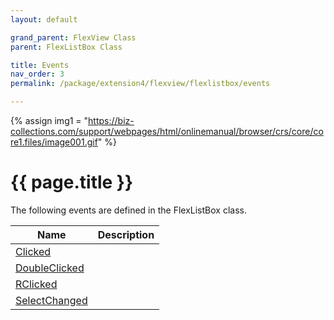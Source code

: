 ```yaml
---
layout: default

grand_parent: FlexView Class
parent: FlexListBox Class

title: Events
nav_order: 3
permalink: /package/extension4/flexview/flexlistbox/events

---
```

{% assign img1 = "https://biz-collections.com/support/webpages/html/onlinemanual/browser/crs/core/core1.files/image001.gif" %}


# {{ page.title }}

The following events are defined in the FlexListBox class.

|Name       | Description |
|----------	|-------------|
|[Clicked](/package/extension4/flexview/flexlistbox/events/clicked) |  |
|[DoubleClicked](/package/extension4/flexview/flexlistbox/events/doubleclicked) |  |
|[RClicked](/package/extension4/flexview/flexlistbox/events/rclicked) |  |
|[SelectChanged](/package/extension4/flexview/flexlistbox/events/selectchanged) |  |